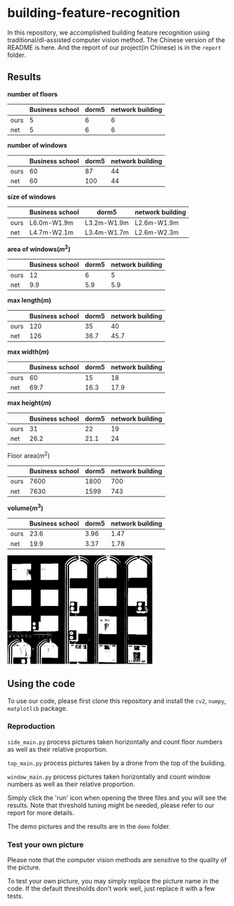# building-feature-recognition

In this repository, we accomplished building feature recognition using traditional/dl-assisted computer vision method. The Chinese version of the README is here. And the report of our project(in Chinese) is in the  `report` folder.

## Results

**number of floors**

|      | Business school | dorm5 | network building |
| ---- | --------------- | ----- | ---------------- |
| ours | 5               | 6     | 6                |
| net  | 5               | 6     | 6                |

**number of windows**

|      | Business school | dorm5 | network building |
| ---- | --------------- | ----- | ---------------- |
| ours | 60              | 87    | 44               |
| net  | 60              | 100   | 44               |

**size of windows**

|      | Business school | dorm5       | network building |
| ---- | --------------- | ----------- | ---------------- |
| ours | L6.0m-W1.9m     | L3.2m-W1.9m | L2.6m-W1.9m      |
| net  | L4.7m-W2.1m     | L3.4m-W1.7m | L2.6m-W2.3m      |

**area of windows($m^2$)**

|      | Business school | dorm5 | network building |
| ---- | --------------- | ----- | ---------------- |
| ours | 12              | 6     | 5                |
| net  | 9.9             | 5.9   | 5.9              |

**max length($m$)**

|      | Business school | dorm5 | network building |
| ---- | --------------- | ----- | ---------------- |
| ours | 120             | 35    | 40               |
| net  | 126             | 36.7  | 45.7             |

**max width($m$)**

|      | Business school | dorm5 | network building |
| ---- | --------------- | ----- | ---------------- |
| ours | 60              | 15    | 18               |
| net  | 69.7            | 16.3  | 17.9             |

**max height($m$)**

|      | Business school | dorm5 | network building |
| ---- | --------------- | ----- | ---------------- |
| ours | 31              | 22    | 19               |
| net  | 26.2            | 21.1  | 24               |

Floor area($m^2$)

|      | Business school | dorm5 | network building |
| ---- | --------------- | ----- | ---------------- |
| ours | 7600            | 1800  | 700              |
| net  | 7630            | 1599  | 743              |

**volume($m^3$)**

|      | Business school | dorm5 | network building |
| ---- | --------------- | ----- | ---------------- |
| ours | 23.6            | 3.96  | 1.47             |
| net  | 19.9            | 3.37  | 1.78             |

<img src="demo/Mask.jpg" style="zoom:50%;" />

## Using the code

To use our code, please first clone this repository and install the `cv2`, `numpy`, `matplotlib` package.

### Reproduction

`side_main.py` process pictures taken horizontally and count floor numbers as well as their relative proportion.

`top_main.py` process pictures taken by a drone from the top of the building.

`window_main.py` process pictures taken horizontally and count window numbers as well as their relative proportion.

Simply click the 'run' icon when opening the three files and you will see the results. Note that threshold tuning might be needed, please refer to our report for more details.

The demo pictures and the results are in the `demo` folder.

### Test your own picture

Please note that the computer vision methods are sensitive to the quality of the picture.

To test your own picture, you may simply replace the picture name in the code. If the default thresholds don't work well, just replace it with a few tests.


